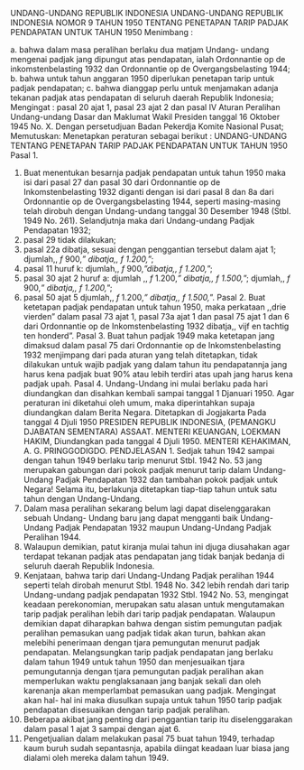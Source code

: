  UNDANG-UNDANG REPUBLIK INDONESIA UNDANG-UNDANG REPUBLIK INDONESIA NOMOR 9 TAHUN 1950 TENTANG PENETAPAN TARIP PADJAK PENDAPATAN UNTUK TAHUN 1950
Menimbang :

a. bahwa dalam masa peralihan berlaku dua matjam Undang- undang mengenai padjak jang dipungut atas pendapatan, ialah Ordonnantie op de inkomstenbelasting 1932 dan Ordonnantie op de Overgangsbelasting 1944;
b. bahwa untuk tahun anggaran 1950 diperlukan penetapan tarip untuk padjak pendapatan;
c. bahwa dianggap perlu untuk menjamakan adanja tekanan padjak atas pendapatan di seluruh daerah Republik Indonesia;
Mengingat :
 pasal 20 ajat 1, pasal 23 ajat 2 dan pasal IV Aturan Peralihan Undang-undang Dasar dan Maklumat Wakil Presiden tanggal 16 Oktober 1945 No. X. Dengan persetudjuan Badan Pekerdja Komite Nasional Pusat; Memutuskan: Menetapkan peraturan sebagai berikut : UNDANG-UNDANG TENTANG PENETAPAN TARIP PADJAK PENDAPATAN UNTUK TAHUN 1950 Pasal 1.
1. Buat menentukan besarnja padjak pendapatan untuk tahun 1950 maka isi dari pasal 27 dan pasal 30 dari Ordonnantie op de Inkomstenbelasting 1932 diganti dengan isi dari pasal 8 dan 8a dari Ordonnantie op de Overgangsbelasting 1944, seperti masing-masing telah dirobuh dengan Undang-undang tanggal 30 Desember 1948 (Stbl. 1949 No. 261). Selandjutnja maka dari Undang-undang Padjak Pendapatan 1932;
2. pasal 29 tidak dilakukan;
3. pasal 22a dibatja, sesuai dengan penggantian tersebut dalam ajat 1; djumlah,, _f_ 900,_” dibatja,, _f_ 1.200,_”;
4. pasal 11 huruf k: djumlah,, _f_ 900,_”dibatja,, _f_ 1.200,_”;
5. pasal 30 ajat 2 huruf a: djumlah ,, _f_ 1.200,_” dibatja,, _f_ 1.500,_”; djumlah,, _f_ 900,_” dibatja,, _f_ 1.200,_”;
6. pasal 50 ajat 5 djumlah,, _f_ 1.200,_” dibatja,, _f_ 1.500,_”. Pasal 2. Buat ketetapan padjak pendapatan untuk tahun 1950, maka perkataan ,,drie vierden” dalam pasal 73 ajat 1, pasal 73a ajat 1 dan pasal 75 ajat 1 dan 6 dari Ordonnantie op de Inkomstenbelasting 1932 dibatja,, vijf en tachtig ten honderd”. Pasal 3. Buat tahun padjak 1949 maka ketetapan jang dimaksud dalam pasal 75 dari Ordonnantie op de Inkomstenbelasting 1932 menjimpang dari pada aturan yang telah ditetapkan, tidak dilakukan untuk wajib padjak yang dalam tahun itu pendapatannja jang harus kena padjak buat 90% atau lebih terdiri atas upah jang harus kena padjak upah. Pasal 4. Undang-Undang ini mulai berlaku pada hari diundangkan dan disahkan kembali sampai tanggal 1 Djanuari 1950. Agar peraturan ini diketahui oleh umum, maka diperintahkan supaja diundangkan dalam Berita Negara. Ditetapkan di Jogjakarta Pada tanggal 4 Djuli 1950 PRESIDEN REPUBLIK INDONESIA, (PEMANGKU DJABATAN SEMENTARA) ASSAAT. MENTERI KEUANGAN, LOEKMAN HAKIM, Diundangkan pada tanggal 4 Djuli 1950. MENTERI KEHAKIMAN, A. G. PRINGGODIGDO. PENDJELASAN 1. Sedjak tahun 1942 sampai dengan tahun 1949 berlaku tarip menurut Stbl. 1942 No. 53 jang merupakan gabungan dari pokok padjak menurut tarip dalam Undang- Undang Padjak Pendapatan 1932 dan tambahan pokok padjak untuk Negara! Selama itu, berlakunja ditetapkan tiap-tiap tahun untuk satu tahun dengan Undang-Undang.
2. Dalam masa peralihan sekarang belum lagi dapat diselenggarakan sebuah Undang- Undang baru jang dapat mengganti baik Undang-Undang Padjak Pendapatan 1932 maupun Undang-Undang Padjak Peralihan 1944.
3. Walaupun demikian, patut kiranja mulai tahun ini djuga diusahakan agar terdapat tekanan padjak atas pendapatan jang tidak banjak bedanja di seluruh daerah Republik Indonesia.
4. Kenjataan, bahwa tarip dari Undang-Undang Padjak peralihan 1944 seperti telah dirobah menurut Stbl. 1948 No. 342 lebih rendah dari tarip Undang-undang padjak pendapatan 1932 Stbl. 1942 No. 53, mengingat keadaan perekonomian, merupakan satu alasan untuk mengutamakan tarip padjak peralihan lebih dari tarip padjak pendapatan. Walaupun demikian dapat diharapkan bahwa dengan sistim pemungutan padjak peralihan pemasukan uang padjak tidak akan turun, bahkan akan melebihi penerimaan dengan tjara pemungutan menurut padjak pendapatan. Melangsungkan tarip padjak pendapatan jang berlaku dalam tahun 1949 untuk tahun 1950 dan menjesuaikan tjara pemungutannja dengan tjara pemungutan padjak peralihan akan memperlukan waktu penglaksanaan jang banjak sekali dan oleh karenanja akan memperlambat pemasukan uang padjak. Mengingat akan hal- hal ini maka diusulkan supaja untuk tahun 1950 tarip padjak pendapatan disesuaikan dengan tarip padjak peralihan.
5. Beberapa akibat jang penting dari penggantian tarip itu diselenggarakan dalam pasal 1 ajat 3 sampai dengan ajat 6.
6. Pengetjualian dalam melakukan pasal 75 buat tahun 1949, terhadap kaum buruh sudah sepantasnja, apabila diingat keadaan luar biasa jang dialami oleh mereka dalam tahun 1949.